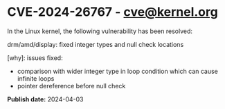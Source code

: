 # CVE-2024-26767 - cve@kernel.org

In the Linux kernel, the following vulnerability has been resolved:

drm/amd/display: fixed integer types and null check locations

[why]:
issues fixed:
- comparison with wider integer type in loop condition which can cause
infinite loops
- pointer dereference before null check

**Publish date:** 2024-04-03
